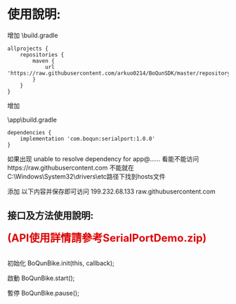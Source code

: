 # 使用說明:
增加
\build.gradle


    allprojects {
    	repositories {
    		maven {
    			url 'https://raw.githubusercontent.com/arkuo0214/BoQunSDK/master/repository'
    		}
    	}
    }
    

增加

\app\build.gradle


    dependencies {
    	implementation 'com.boqun:serialport:1.0.0'
    }
    
如果出现 unable to resolve dependency for app@...... 看能不能访问https://raw.githubusercontent.com 不能就在C:\Windows\System32\drivers\etc路径下找到hosts文件

添加 以下内容并保存即可访问 199.232.68.133 raw.githubusercontent.com


## 接口及方法使用說明:
<font size="5"><font color="#dd0000">**(API使用詳情請參考SerialPortDemo.zip)**</font><br /></font><br />


初始化 BoQunBike.init(this, callback);

啟動 BoQunBike.start();

暫停 BoQunBike.pause();

